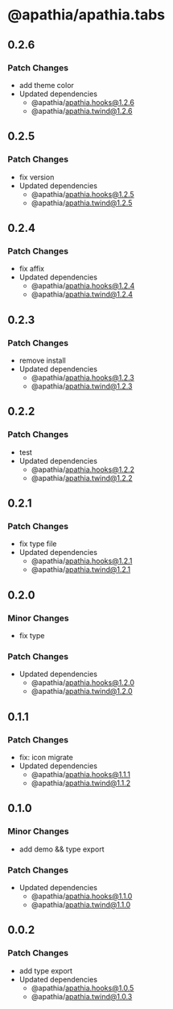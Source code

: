 # @apathia/apathia.tabs

## 0.2.6

### Patch Changes

- add theme color
- Updated dependencies
  - @apathia/apathia.hooks@1.2.6
  - @apathia/apathia.twind@1.2.6

## 0.2.5

### Patch Changes

- fix version
- Updated dependencies
  - @apathia/apathia.hooks@1.2.5
  - @apathia/apathia.twind@1.2.5

## 0.2.4

### Patch Changes

- fix affix
- Updated dependencies
  - @apathia/apathia.hooks@1.2.4
  - @apathia/apathia.twind@1.2.4

## 0.2.3

### Patch Changes

- remove install
- Updated dependencies
  - @apathia/apathia.hooks@1.2.3
  - @apathia/apathia.twind@1.2.3

## 0.2.2

### Patch Changes

- test
- Updated dependencies
  - @apathia/apathia.hooks@1.2.2
  - @apathia/apathia.twind@1.2.2

## 0.2.1

### Patch Changes

- fix type file
- Updated dependencies
  - @apathia/apathia.hooks@1.2.1
  - @apathia/apathia.twind@1.2.1

## 0.2.0

### Minor Changes

- fix type

### Patch Changes

- Updated dependencies
  - @apathia/apathia.hooks@1.2.0
  - @apathia/apathia.twind@1.2.0

## 0.1.1

### Patch Changes

- fix: icon migrate
- Updated dependencies
  - @apathia/apathia.hooks@1.1.1
  - @apathia/apathia.twind@1.1.2

## 0.1.0

### Minor Changes

- add demo && type export

### Patch Changes

- Updated dependencies
  - @apathia/apathia.hooks@1.1.0
  - @apathia/apathia.twind@1.1.0

## 0.0.2

### Patch Changes

- add type export
- Updated dependencies
  - @apathia/apathia.hooks@1.0.5
  - @apathia/apathia.twind@1.0.3
